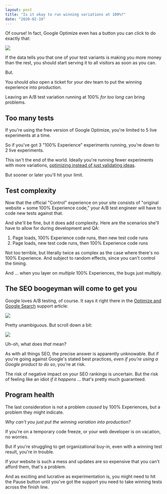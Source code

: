 ```yaml
---
layout: post
title: "Is it okay to run winning variations at 100%?"
date: "2020-02-19"
---
```


Of course! In fact, Google Optimize even has a button you can click to do exactly that:

![](/images/Screen-Shot-2020-02-19-at-9.00.43-AM.png)

If the data tells you that one of your test variants is making you more money than the rest, you should start serving it to all visitors as soon as you can.

But.

You should _also_ open a ticket for your dev team to put the winning experience into production.

Leaving an A/B test variation running at 100% _for too long_ can bring problems.

## Too many tests

If you're using the free version of Google Optimize, you're limited to 5 live experiments at a time.

So if you've got 3 "100% Experience" experiments running, you're down to 2 live experiments.

This isn't the end of the world. Ideally you're running fewer experiments with more variations, [optimizing instead of just validating ideas](https://briandavidhall.com/idea-validation-vs-optimization/).

But sooner or later you'll hit your limit.

## Test complexity

Now that the official "Control" experience on your site consists of "original website + some 100% Experience code," your A/B test engineer will have to code new tests against that.

And she'll be fine, but it does add complexity. Here are the scenarios she'll have to allow for during development and QA:

1. Page loads, 100% Experience code runs, then new test code runs
2. Page loads, new test code runs, then 100% Experience code runs

Not too terrible, but literally twice as complex as the case where there's no 100% Experience. And subject to random effects, since you can't control the timing.

And ... when you layer on _multiple_ 100% Experiences, the bugs just multiply.

## The SEO boogeyman will come to get you

Google loves A/B testing, of course. It says it right there in the [Optimize and Google Search](https://support.google.com/optimize/answer/6218011?hl=en) support article:

![](/images/Screen-Shot-2020-02-19-at-8.54.58-AM.png)

Pretty unambiguous. But scroll down a bit:

![](/images/Screen-Shot-2020-02-19-at-8.56.29-AM.png)

Uh-oh, what does _that_ mean?

As with all things SEO, the precise answer is apparently unknowable. But if you're going against Google's stated best practices, _even if you're using a Google product to do so_, you're at risk.

The risk of negative impact on your SEO rankings is uncertain. But the risk of feeling like an idiot _if it happens_ ... that's pretty much guaranteed.

## Program health

The last consideration is not a problem _caused_ by 100% Experiences, but a problem they might indicate.

_Why can't you just put the winning variation into production?_

If you're on a temporary code freeze, or your web developer is on vacation, no worries.

But if you're struggling to get organizational buy-in, even with a winning test result, you're in trouble.

If your website is such a mess and updates are so expensive that you can't afford them, that's a problem.

And as exciting and lucrative as experimentation is, you might need to hit the Pause button until you've got the support you need to take winning tests across the finish line.
